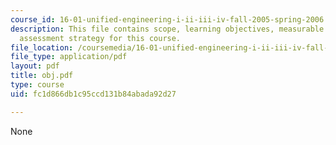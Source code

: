 ```yaml
---
course_id: 16-01-unified-engineering-i-ii-iii-iv-fall-2005-spring-2006
description: This file contains scope, learning objectives, measurable outcomes and
  assessment strategy for this course.
file_location: /coursemedia/16-01-unified-engineering-i-ii-iii-iv-fall-2005-spring-2006/fc1d866db1c95ccd131b84abada92d27_obj.pdf
file_type: application/pdf
layout: pdf
title: obj.pdf
type: course
uid: fc1d866db1c95ccd131b84abada92d27

---
```

None